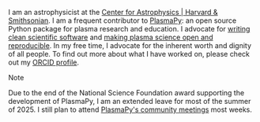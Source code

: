 [Center for Astrophysics | Harvard & Smithsonian]: https://www.cfa.harvard.edu
[PlasmaPy]: https://github.com/PlasmaPy/PlasmaPy
[writing clean scientific software]: https://doi.org/10.5281/zenodo.3922956
[making plasma science open and reproducible]: https://doi.org/10.5281/zenodo.5397311
[PlasmaPy's community meetings]: https://www.plasmapy.org/meetings/weekly
[ORCID profile]: https://orcid.org/0000-0001-6628-8033
[Organizing Collective Committee]: https://engage.aps.org/dpp/programs/dei-organizing-collective

I am an astrophysicist at the [Center for Astrophysics | Harvard & Smithsonian].
I am a frequent contributor to [PlasmaPy]:
an open source Python package for plasma research and education.
I advocate for [writing clean scientific software] and
[making plasma science open and reproducible].
In my free time, I advocate for the inherent worth and dignity of all people.
To find out more about what I have worked on, please check out my [ORCID profile].

> [!NOTE]
> Due to the end of the National Science Foundation award supporting the development
> of PlasmaPy, I am an extended leave for most of the summer of 2025.
> I still plan to attend [PlasmaPy's community meetings] most weeks.
